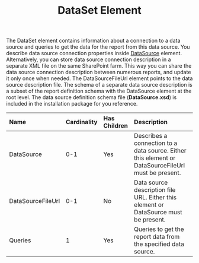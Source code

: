 ﻿---
title: DataSet Element
type: docs
weight: 40
url: /sharepoint/dataset-element/
---

The DataSet element contains information about a connection to a data source and queries to get the data for the report from this data source. You describe data source connection properties inside [DataSource](/words/sharepoint/datasource-element/) element. Alternatively, you can store data source connection description in a separate XML file on the same SharePoint farm. This way you can share the data source connection description between numerous reports, and update it only once when needed. The DataSourceFileUrl element points to the data source description file. The schema of a separate data source description is a subset of the report definition schema with the DataSource element at the root level. The data source definition schema file (**DataSource.xsd**) is included in the installation package for you reference.

|Name|Cardinality|Has Children|Description|
| :- | :- | :- | :- |
|DataSource|0-1|Yes|Describes a connection to a data source. Either this element or DataSourceFileUrl must be present.|
|DataSourceFileUrl|0-1|No|Data source description file URL. Either this element or DataSource must be present.|
|Queries|1|Yes|Queries to get the report data from the specified data source.|

